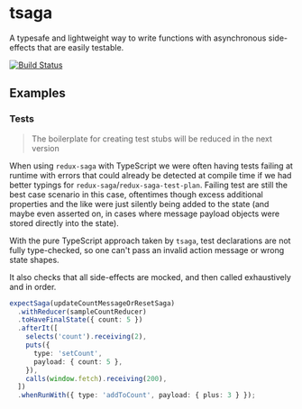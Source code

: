# tsaga

A typesafe and lightweight way to write functions with asynchronous side-effects that are easily testable.

[![Build Status](https://travis-ci.org/tp/tsaga.svg?branch=master)](https://travis-ci.org/tp/tsaga)

## Examples

### Tests

> The boilerplate for creating test stubs will be reduced in the next version

When using `redux-saga` with TypeScript we were often having tests failing at runtime with errors that could already be detected at compile time if we had better typings for `redux-saga`/`redux-saga-test-plan`. Failing test are still the best case scenario in this case, oftentimes though excess additional properties and the like were just silently being added to the state (and maybe even asserted on, in cases where message payload objects were stored directly into the state).

With the pure TypeScript approach taken by `tsaga`, test declarations are not fully type-checked, so one can't pass an invalid action message or wrong state shapes.

It also checks that all side-effects are mocked, and then called exhaustively and in order.

```ts
expectSaga(updateCountMessageOrResetSaga)
  .withReducer(sampleCountReducer)
  .toHaveFinalState({ count: 5 })
  .afterIt([
    selects('count').receiving(2),
    puts({
      type: 'setCount',
      payload: { count: 5 },
    }),
    calls(window.fetch).receiving(200),
  ])
  .whenRunWith({ type: 'addToCount', payload: { plus: 3 } });
```
